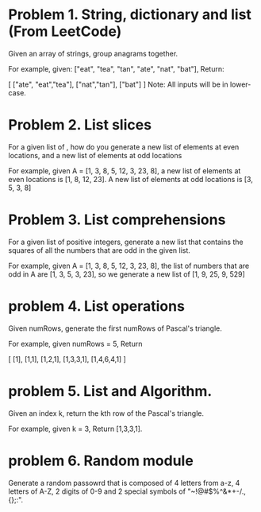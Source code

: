# Problem 1. String, dictionary and list (From LeetCode)
Given an array of strings, group anagrams together.

For example, given: ["eat", "tea", "tan", "ate", "nat", "bat"], 
Return:

[
  ["ate", "eat","tea"],
  ["nat","tan"],
  ["bat"]
]
Note: All inputs will be in lower-case.

# Problem 2.  List slices
For a given list of , how do you generate a new list of elements 
at even locations, and a new list of elements at odd locations

For example, given A = [1, 3, 8, 5, 12, 3, 23, 8], a new list of
elements at even locations is [1, 8, 12, 23]. A new list of elements
at odd locations is [3, 5, 3, 8]

# Problem 3. List comprehensions
For a given list of positive integers, generate a new list that contains
the squares of all the numbers that are odd in the given list. 

For example, given A = [1, 3, 8, 5, 12, 3, 23, 8], the list of numbers 
that are odd in A are [1, 3, 5, 3, 23], so we generate a new list of 
[1, 9, 25, 9, 529]

# problem 4. List operations
Given numRows, generate the first numRows of Pascal's triangle.

For example, given numRows = 5,
Return

[
     [1],
    [1,1],
   [1,2,1],
  [1,3,3,1],
 [1,4,6,4,1]
]

# problem 5. List and Algorithm.
Given an index k, return the kth row of the Pascal's triangle.

For example, given k = 3,
Return [1,3,3,1].

# problem 6. Random module
Generate a random passowrd that is composed of 4 letters from a-z, 
4 letters of A-Z, 2 digits of 0-9 and 2 special symbols of 
"~!@#$%^&*+-/.,{}[]();:\".



